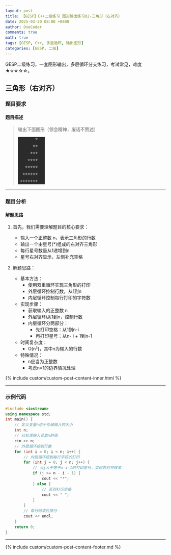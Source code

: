 ```yaml
---
layout: post
title: 【GESP】C++二级练习 图形输出练习02-三角形（右对齐）
date: 2025-03-20 08:00 +0800
author: OneCoder
comments: true
math: true
tags: [GESP, C++, 多重循环, 输出图形]
categories: [GESP, 二级]
---
```

GESP二级练习，一套图形输出，多层循环分支练习，考试常见，难度★✮☆☆☆。

<!--more-->

## 三角形（右对齐）

### 题目要求

#### 题目描述

>输出下面图形（领会精神，废话不赘述）
>
>![X-OneCoder](/images/post/gesp/2/02_tri_right.jpg)

---

### 题目分析

#### 解题思路

1. 首先，我们需要理解题目的核心要求：
   - 输入一个正整数 n，表示三角形的行数
   - 输出一个由星号(*)组成的右对齐三角形
   - 每行星号数量从1递增到n
   - 星号右对齐显示，左侧补充空格

2. 解题思路：
   - 基本方法：
     - 使用双重循环实现三角形的打印
     - 外层循环控制行数，从1到n
     - 内层循环控制每行打印的字符数
   - 实现步骤：
     - 获取输入的正整数 n
     - 外层循环i从1到n，控制行数
     - 内层循环分两部分：
       - 先打印空格：从1到n-i
       - 再打印星号：从n- i + 1到n-1
   - 时间复杂度：
     - O(n²)，其中n为输入的行数
   - 特殊情况：
     - n应当为正整数
     - 考虑n=1的边界情况处理

{% include custom/custom-post-content-inner.html %}

---

### 示例代码

```cpp
#include <iostream>
using namespace std;
int main() {
    // 定义变量n用于存储输入的大小
    int n;
    // 从标准输入读取n的值
    cin >> n;
    // 外层循环控制行数
    for (int i = 0; i < n; i++) {
        // 内层循环控制每行字符的打印
        for (int j = 0; j < n; j++) {
            // 当j大于等于n-i-1时打印星号，实现右对齐效果
            if (j >= n - i - 1) {
                cout << "*";
            } else {
                // 否则打印空格
                cout << " ";
            }
        }
        // 每行结束后换行
        cout << endl;
    }
    return 0;
}
```

---

{% include custom/custom-post-content-footer.md %}
